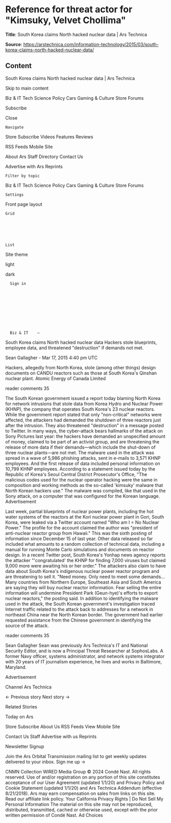 # Reference for threat actor for "Kimsuky, Velvet Chollima"

**Title**: South Korea claims North hacked nuclear data | Ars Technica

**Source**: https://arstechnica.com/information-technology/2015/03/south-korea-claims-north-hacked-nuclear-data/

## Content



South Korea claims North hacked nuclear data | Ars Technica

























































































Skip to main content









Biz & IT
Tech
Science
Policy
Cars
Gaming & Culture
Store
Forums


Subscribe









Close










    Navigate
  

Store
Subscribe
Videos
Features
Reviews


RSS Feeds
Mobile Site


About Ars
Staff Directory
Contact Us


Advertise with Ars
Reprints





    Filter by topic
  

Biz & IT
Tech
Science
Policy
Cars
Gaming & Culture
Store
Forums





    Settings
  


Front page layout



    Grid
    





    List
    




Site theme


light





dark









      Sign in
    









      Biz & IT    —

South Korea claims North hacked nuclear data
Hackers stole blueprints, employee data, and threatened "destruction" if demands not met. 


Sean Gallagher
    -    Mar 17, 2015 4:40 pm UTC

 




Hackers, allegedly from North Korea, stole (among other things) design documents on CANDU reactors such as those at South Korea's Qinshan nuclear plant. Atomic Energy of Canada Limited  


reader comments
35



The South Korean government issued a report today blaming North Korea for network intrusions that stole data from Korea Hydro and Nuclear Power (KHNP), the company that operates South Korea's 23 nuclear reactors. While the government report stated that only "non-critical" networks were affected, the attackers had demanded the shutdown of three reactors just after the intrusion. They also threatened "destruction" in a message posted to Twitter.
In many ways, the cyber-attack bears hallmarks of the attack on Sony Pictures last year: the hackers have demanded an unspecified amount of money, claimed to be part of an activist group, and are threatening the release of more data if their demands—which include the shut-down of three nuclear plants—are not met. The malware used in the attack was spread in a wave of 5,986 phishing attacks, sent in e-mails to 3,571 KHNP employees. And the first release of data included personal information on 10,799 KHNP employees.
According to a statement issued today by the Republic of Korea's Seoul Central District Prosecutor's Office, "The malicious codes used for the nuclear operator hacking were the same in composition and working methods as the so-called 'kimsuky' malware that North Korean hackers use." The malware was compiled, like that used in the Sony attack, on a computer that was configured for the Korean language. 
Advertisement 


Last week, partial blueprints of nuclear power plants, including the hot water systems of the reactors at the Kori nuclear power plant in Gori, South Korea, were leaked via a Twitter account named "Who am I = No Nuclear Power." The profile for the account claimed the author was "president of anti-nuclear reactor group from Hawaii." This was the sixth posting of information since December 15 of last year. Other data released so far included what amounts to a random collection of technical data, including a manual for running Monte Carlo simulations and documents on reactor design.
In a recent Twitter post, South Korea's Yonhap news agency reports the attacker "'congratulated' the KHNP for finding 7,000 viruses but claimed 9,000 more were awaiting his or her order." The attackers also claim to have data about South Korea's indigenous nuclear power reactor program and are threatening to sell it.
"Need money. Only need to meet some demands... Many countries from Northern Europe, Southeast Asia and South America are saying they will buy nuclear reactor information. Fear selling the entire information will undermine President Park (Geun-hye)'s efforts to export nuclear reactors," the posting said.
In addition to identifying the malware used in the attack, the South Korean government's investigation traced Internet traffic related to the attack back to addresses for a network in northeast China near the North Korean border. The government had earlier requested assistance from the Chinese government in identifying the source of the attack.














reader comments
35


 



Sean Gallagher
        Sean was previously Ars Technica's IT and National Security Editor, and is now a Principal Threat Researcher at SophosLabs.  A former Navy officer, systems administrator, and network systems integrator with 20 years of IT journalism experience, he lives and works in Baltimore, Maryland.      







Advertisement 























Channel Ars Technica




← Previous story Next story →




Related Stories









Today on Ars












Store
Subscribe
About Us
RSS Feeds
View Mobile Site




Contact Us
Staff
Advertise with us
Reprints





Newsletter Signup

Join the Ars Orbital Transmission mailing list to get weekly updates delivered to your inbox. Sign me up →



















































































































  CNMN Collection
  WIRED Media Group
  © 2024 Condé Nast. All rights reserved. Use of and/or registration on any portion of this site constitutes acceptance of our User Agreement (updated 1/1/20) and Privacy Policy and Cookie Statement (updated 1/1/20) and Ars Technica Addendum (effective 8/21/2018). Ars may earn compensation on sales from links on this site. Read our affiliate link policy.
Your California Privacy Rights |  Do Not Sell My Personal Information
  The material on this site may not be reproduced, distributed, transmitted, cached or otherwise used, except with the prior written permission of Condé Nast.
Ad Choices

























